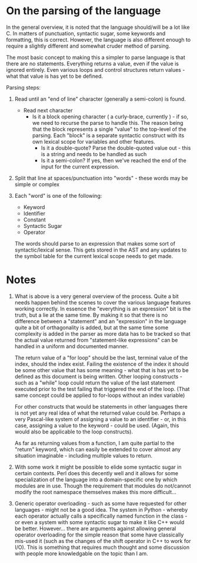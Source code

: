 # On the parsing of the language

In the general overview, it is noted that the language should/will be a lot like C. In matters of punctuation, syntactic sugar, some keywords and formatting, this is correct. However, the language is also different enough to require a slightly different and somewhat cruder method of parsing.

The most basic concept to making this a simpler to parse language is that there are no statements. Everything returns a value, even if the value is ignored entirely. Even various loops and control structures return values - what that value is has yet to be defined.

Parsing steps:

1. Read until an "end of line" character (generally a semi-colon) is found.
   * Read next character
     * Is it a block opening character ( a curly-brace, currently ) - if so, we need to recurse the parse to handle this. The reason being that the block represents a single "value" to the top-level of the parsing. Each "block" is a separate syntactic construct with its own lexical scope for variables and other features.
       * Is it a double-quote? Parse the double-quoted value out - this is a string and needs to be handled as such
       * Is it a semi-colon? If yes, then we've reached the end of the input for the current expression.
2. Split that line at spaces/punctuation into "words" - these words may be simple or complex
3. Each "word" is one of the following:

   * Keyword
   * Identifier
   * Constant
   * Syntactic Sugar
   * Operator

   The words should parse to an expression that makes some sort of syntactic/lexical sense. This gets stored in the AST and any updates to the symbol table for the current lexical scope needs to get made.

# Notes

1. What is above is a very general overview of the process. Quite a bit needs happen behind the scenes to cover the various language features working correctly. In essence the "everything is an expression" bit is the truth, but a lie at the same time. By making it so that there is no difference between a "statement" and an "expression" in the language quite a bit of orthagonality is added, but at the same time some complexity is added in the parser as more data has to be tracked so that the actual value returned from "statement-like expressions" can be handled in a uniform and documented manner.

   The return value of a "for loop" should be the last, terminal value of the index, should the index exist. Failing the existence of the index it should be some other value that has some meaning - what that is has yet to be defined as this document is being written. Other looping constructs - such as a "while" loop could return the value of the last statement executed prior to the test failing that triggered the end of the loop. (That same concept could be applied to for-loops without an index variable)

   For other constructs that would be statements in other languages there is not yet any real idea of what the returned value could be. Perhaps a very Pascal-like system of assigning a value to an identifier - or, in this case, assigning a value to the keyword - could be used. (Again, this would also be applicable to the loop constructs).

   As far as returning values from a function, I am quite partial to the "return" keyword, which can easily be extended to cover almost any situation imaginable - including multiple values to return.

2. With some work it might be possible to elide some syntactic sugar in certain contexts. Perl does this decently well and it allows for some specialization of the language into a domain-specific one by which modules are in use. Though the requirement that modules do not/cannot modify the root namespace themselves makes this more difficult...

3. Generic operator overloading - such as some have requested for other languages - might not be a good idea. The system in Python - whereby each operator actually calls a specifically named function in the class - or even a system with some syntactic sugar to make it like C++ would be better. However... there are arguments against allowing general operator overloading for the simple reason that some have classically mis-used it (such as the changes of the shift operator in C++ to work for I/O). This is something that requires much thought and some discussion with people more knowledgable on the topic than I am.
